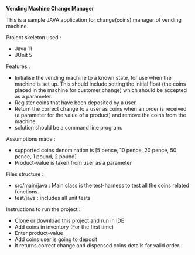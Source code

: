 <b>Vending Machine Change Manager </b>
<p>This is a sample JAVA application for change(coins) manager of vending machine. </p>

Project skeleton used :
- Java 11
- JUnit 5

Features :
- Initialise the vending machine to a known state, for use when the machine is
set up. This should include setting the initial float (the coins placed in the
machine for customer change) which should be accepted as a parameter.
- Register coins that have been deposited by a user.
- Return the correct change to a user as coins when an order is received (a
parameter for the value of a product) and remove the coins from the
machine.
- solution should be a command line program.

Assumptions made :

- supported coins denomination is [5 pence, 10 pence, 20 pence, 50 pence, 1 pound, 2 pound]
- Product-value is taken from user as a parameter

Files structure : 

- src/main/java : Main class is the test-harness to test all the coins related functions.
- test/java : includes all unit tests

Instructions to run the project :

- Clone or download this project and run in IDE 
- Add coins in inventory (For the first time)
- Enter product-value
- Add coins user is going to deposit
- It returns correct change and dispensed coins details for valid order.
